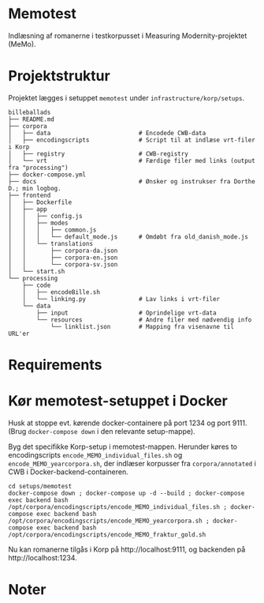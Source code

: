 # Memotest

Indlæsning af romanerne i testkorpusset i Measuring Modernity-projektet (MeMo).


# Projektstruktur

Projektet lægges i setuppet `memotest` under `infrastructure/korp/setups`.

```
billeballads
├── README.md
├── corpora
│   ├── data                         # Encodede CWB-data
│   ├── encodingscripts              # Script til at indlæse vrt-filer i Korp
│   ├── registry                     # CWB-registry
│   └── vrt                          # Færdige filer med links (output fra "processing")
├── docker-compose.yml
├── docs                             # Ønsker og instrukser fra Dorthe D.; min logbog.
├── frontend
│   ├── Dockerfile
│   ├── app
│   │   ├── config.js
│   │   ├── modes
│   │   │   ├── common.js
│   │   │   └── default_mode.js      # Omdøbt fra old_danish_mode.js
│   │   └── translations
│   │       ├── corpora-da.json
│   │       ├── corpora-en.json
│   │       └── corpora-sv.json
│   └── start.sh
└── processing
    ├── code
    │   ├── encodeBille.sh
    │   └── linking.py               # Lav links i vrt-filer
    └── data
        ├── input                    # Oprindelige vrt-data
        └── resources                # Andre filer med nødvendig info
            └── linklist.json        # Mapping fra visenavne til URL'er
```



# Requirements





# Kør memotest-setuppet i Docker

Husk at stoppe evt. kørende docker-containere på port 1234 og port 9111. (Brug `docker-compose down` i den relevante setup-mappe).

Byg det specifikke Korp-setup i memotest-mappen. Herunder køres to encodingscripts `encode_MEMO_individual_files.sh` og `encode_MEMO_yearcorpora.sh`, der indlæser korpusser fra `corpora/annotated` i CWB i Docker-backend-containeren.

```
cd setups/memotest
docker-compose down ; docker-compose up -d --build ; docker-compose exec backend bash /opt/corpora/encodingscripts/encode_MEMO_individual_files.sh ; docker-compose exec backend bash /opt/corpora/encodingscripts/encode_MEMO_yearcorpora.sh ; docker-compose exec backend bash /opt/corpora/encodingscripts/encode_MEMO_fraktur_gold.sh
```

Nu kan romanerne tilgås i Korp på http://localhost:9111, og backenden på http://localhost:1234.



# Noter


